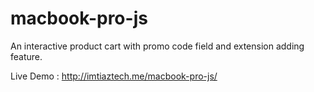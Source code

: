 # macbook-pro-js
An interactive product cart with promo code field and extension adding feature. <br>

Live Demo : http://imtiaztech.me/macbook-pro-js/
